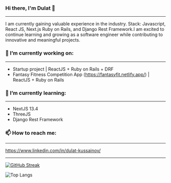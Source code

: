 ### Hi there, I'm Dulat 👋

____________________________________
I am currently gaining valuable experience in the industry. 
Stack: Javascript, React JS, Next.js Ruby on Rails, and Django Rest Framework.I am excited to continue learning and growing as a software engineer while contributing to innovative and meaningful projects.

### 🔭 I’m currently working on:
____________________________________
* Startup project | ReactJS + Ruby on Rails + DRF
* Fantasy Fitness Competition App (https://fantasyfit.netlify.app/) | ReactJS + Ruby on Rails

### 🌱 I’m currently learning:
____________________________________
* NextJS 13.4
* ThreeJS
* Django Rest Framework


### 📫 How to reach me: 
____________________________________

https://www.linkedin.com/in/dulat-kussainov/

____________________________________

[![GitHub Streak](https://streak-stats.demolab.com/?user=dkussainov)](https://git.io/streak-stats)

![Top Langs](https://github-readme-stats.vercel.app/api/top-langs/?username=dkussainov&layout=compact)
